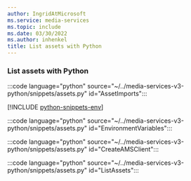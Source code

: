 ```yaml
---
author: IngridAtMicrosoft
ms.service: media-services
ms.topic: include
ms.date: 03/30/2022
ms.author: inhenkel
title: List assets with Python
---
```


### List assets with Python

:::code language="python" source="~/../media-services-v3-python/snippets/assets.py" id="AssetImports":::

[!INCLUDE [python-snippets-env](python-snippets-env.md)]

:::code language="python" source="~/../media-services-v3-python/snippets/assets.py" id="EnvironmentVariables":::

:::code language="python" source="~/../media-services-v3-python/snippets/assets.py" id="CreateAMSClient":::

:::code language="python" source="~/../media-services-v3-python/snippets/assets.py" id="ListAssets":::
